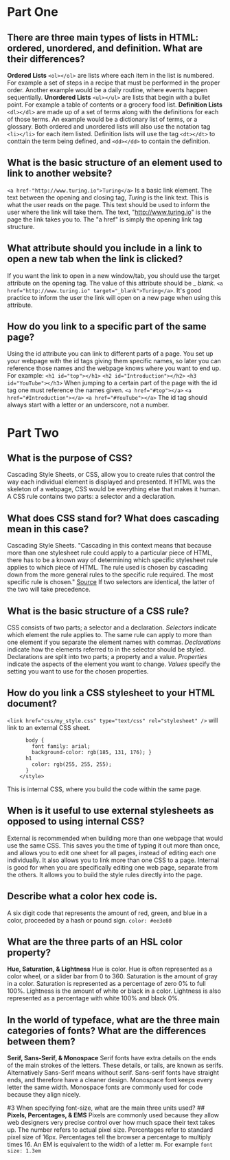 # Part One #

## There are three main types of lists in HTML: ordered, unordered, and definition. What are their differences? ##
  **Ordered Lists**  `<ol></ol>` are lists where each item in the list is numbered. For example a set of steps in a recipe that must be performed in the proper order. Another example would be a daily routine, where events happen sequentially. **Unordered Lists** `<ul></ul>` are lists that begin with a bullet point. For example a table of contents or a grocery food list. **Definition Lists** `<dl></dl>` are made up of a set of terms along with the definitions for each of those terms. An example would be a dictionary list of terms, or a glossary. Both ordered and unordered lists will also use the notation tag `<li></li>` for each item listed. Definition lists will use the tag `<dt></dt>` to conttain the term being defined, and `<dd></dd>` to contain the definition.

## What is the basic structure of an element used to link to another website? ##
  `<a href-"http://www.turing.io">Turing</a>` Is a basic link element. The text between the opening and closing <a> tag, *Turing* is the link text. This is what the user reads on the page. This text should be used to inform the user where the link will take them. The text, "http://www.turing.io" is the page the link takes you to. The "a href" is simply the opening link tag structure.

## What attribute should you include in a link to open a new tab when the link is clicked? ##
  If you want the link to open in a new window/tab, you should use the target attribute on the opening <a> tag. The value of this attribute should be _ _blank_.
  `<a href="http://www.turing.io" target="_blank">Turing</a>`. It's good practice to inform the user the link will open on a new page when using this attribute.

## How do you link to a specific part of the same page? ##
  Using the id attribute you can link to different parts of a page. You set up your webpage with the id tags giving them specific names, so later you can reference those names and the webpage knows where you want to end up. For example:
  `<h1 id="top"></h1>` `<h2 id="Introduction"></h2>` `<h3 id="YouTube"></h3>`
  When jumping to a certain part of the page with the id tag one must reference the names given.
  `<a href="#top"></a>` `<a href="#Introduction"></a>` `<a href="#YouTube"></a>`
  The id tag should always start with a letter or an underscore, not a number.

# Part Two #

## What is the purpose of CSS? ##
  Cascading Style Sheets, or CSS, allow you to create rules that control the way each individual element is displayed and presented. If HTML was the skeleton of a webpage, CSS would be everything else that makes it human. A CSS rule contains two parts: a selector and a declaration.

## What does CSS stand for? What does cascading mean in this case? ##
  Cascading Style Sheets. "Cascading in this context means that because more than one stylesheet rule could apply to a particular piece of HTML, there has to be a known way of determining which specific stylesheet rule applies to which piece of HTML. The rule used is chosen by cascading down from the more general rules to the specific rule required. The most specific rule is chosen." [Source](https://stackoverflow.com/questions/1043001/what-is-the-meaning-of-cascading-in-css)
  If two selectors are identical, the latter of the two will take precedence.

## What is the basic structure of a CSS rule? ##
  CSS consists of two parts; a selector and a declaration. *Selectors* indicate which element the rule applies to. The same rule can apply to more than one element if you separate the element names with commas. *Declarations* indicate how the elements referred to in the selector should be styled. Declarations are split into two parts; a property and a value. *Properties* indicate the aspects of the element you want to change. *Values* specify the setting you want to use for the chosen properties.

## How do you link a CSS stylesheet to your HTML document? ##
  `<link href="css/my_style.css" type="text/css" rel="stylesheet" />` will link to an external CSS sheet.

  ```<style type="text/css>"
        body {
          font family: arial;
          background-color: rgb(185, 131, 176); }
        h1
          color: rgb(255, 255, 255);
        }
      </style>
  ```
  This is internal CSS, where you build the code within the same page.

## When is it useful to use external stylesheets as opposed to using internal CSS? ##
  External is recommended when building more than one webpage that would use the same CSS. This saves you the time of typing it out more than once, and allows you to edit one sheet for all pages, instead of editing each one individually. It also allows you to link more than one CSS to a page.
  Internal is good for when you are specifically editing one web page, separate from the others. It allows you to build the style rules directly into the page.
## Describe what a color hex code is. ##
  A six digit code that represents the amount of red, green, and blue in a color, proceeded by a hash or pound sign. `color: #ee3e80`

## What are the three parts of an HSL color property? ##
  **Hue, Saturation, & Lightness**
  Hue is color. Hue is often represented as a color wheel, or a slider bar from 0 to 360.
  Saturation is the amount of gray in a color. Saturation is represented as a percentage of zero 0% to full 100%.
  Lightness is the amount of white or black in a color. Lightness is also represented as a percentage with white 100% and black 0%.

## In the world of typeface, what are the three main categories of fonts? What are the differences between them? ##
  **Serif, Sans-Serif, & Monospace**
  Serif fonts have extra details on the ends of the main strokes of the letters. These details, or tails, are known as serifs.
  Alternatively Sans-Serif means without serif. Sans-serif fonts have straight ends, and therefore have a cleaner design.
  Monospace font keeps every letter the same width. Monospace fonts are commonly used for code because they align nicely.

#3 When specifying font-size, what are the main three units used? ##
  **Pixels, Percentages, & EMS**
  Pixels are commonly used because they allow web designers very precise control over how much space their text takes up. The number refers to actual pixel size.
  Percentages refer to standard pixel size of 16px. Percentages tell the browser a percentage to multiply times 16.
  An EM is equivalent to the width of a letter m. For example `font size: 1.3em` 
